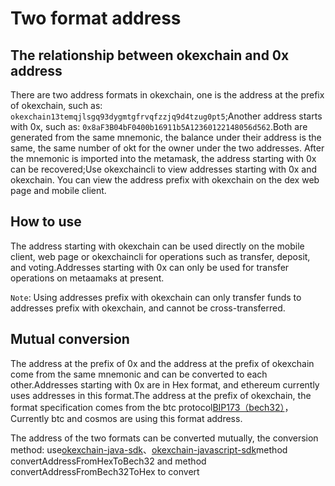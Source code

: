 # Two format address

## The relationship between okexchain and 0x address
There are two address formats in okexchain, one is the address at the prefix of okexchain, such as: `okexchain13temqjlsgq93dygmtgfrvqfzzjq9d4tzug0pt5`;Another address starts with 0x, such as: `0x8aF3B04bF0400b16911b5A12360122148056d562`.Both are generated from the same mnemonic, the balance under their address is the same, the same number of okt for the owner under the two addresses. After the mnemonic is imported into the metamask, the address starting with 0x can be recovered;Use okexchaincli to view addresses starting with 0x and okexchain. You can view the address prefix with okexchain on the dex web page and mobile client.

## How to use
The address starting with okexchain can be used directly on the mobile client, web page or okexchaincli for operations such as transfer, deposit, and voting.Addresses starting with 0x can only be used for transfer operations on metaamaks at present.

`Note`: Using addresses prefix with okexchain can only transfer funds to addresses prefix with okexchain, and cannot be cross-transferred.

## Mutual conversion
The address at the prefix of 0x and the address at the prefix of okexchain come from the same mnemonic and can be converted to each other.Addresses starting with 0x are in Hex format, and ethereum currently uses addresses in this format.The address at the prefix of okexchain, the format specification comes from the btc protocol[BIP173（bech32）](https://github.com/bitcoin/bitcoin/pull/11167)，Currently btc and cosmos are using this format address.

The address of the two formats can be converted mutually, the conversion method: use[okexchain-java-sdk](https://github.com/okex/okexchain-java-sdk/blob/release/v0.16.4/src/main/java/com/okexchain/utils/crypto/AddressUtil.java)、[okexchain-javascript-sdk](https://github.com/okex/okexchain-javascript-sdk/blob/master/src/crypto/index.js)method convertAddressFromHexToBech32 and method convertAddressFromBech32ToHex to convert

